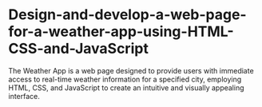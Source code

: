 # Design-and-develop-a-web-page-for-a-weather-app-using-HTML-CSS-and-JavaScript
The Weather App is a web page designed to provide users with immediate access to real-time weather information for a specified city, employing HTML, CSS, and JavaScript to create an intuitive and visually appealing interface. 
